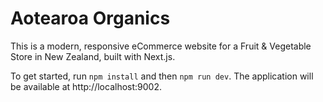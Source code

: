 # Aotearoa Organics

This is a modern, responsive eCommerce website for a Fruit & Vegetable Store in New Zealand, built with Next.js.

To get started, run `npm install` and then `npm run dev`. The application will be available at http://localhost:9002.

